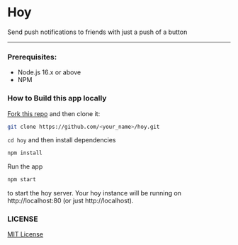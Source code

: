 # Hoy

Send push notifications to friends with just a push of a button

---

### Prerequisites:

- Node.js 16.x or above
- NPM

### How to Build this app locally

[Fork this repo](https://github.com/vasanthv/hoy/fork) and then clone it:

```bash
git clone https://github.com/<your_name>/hoy.git
```

`cd hoy` and then install dependencies

```bash
npm install
```

Run the app

```bash
npm start
```

to start the hoy server. Your hoy instance will be running on http://localhost:80 (or just http://localhost).

### LICENSE

<a href="https://github.com/vasanthv/hoy/blob/master/LICENSE">MIT License</a>
